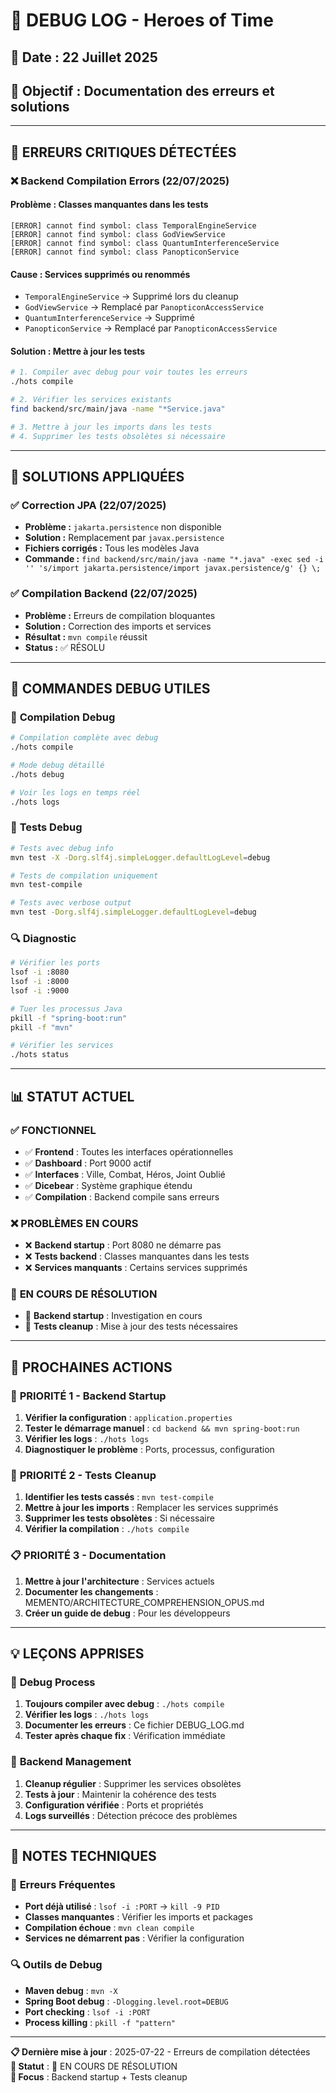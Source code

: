 # 🐛 DEBUG LOG - Heroes of Time
## 📅 **Date :** 22 Juillet 2025
## 🎯 **Objectif :** Documentation des erreurs et solutions

---

## 🚨 **ERREURS CRITIQUES DÉTECTÉES**

### ❌ **Backend Compilation Errors (22/07/2025)**

#### **Problème :** Classes manquantes dans les tests
```
[ERROR] cannot find symbol: class TemporalEngineService
[ERROR] cannot find symbol: class GodViewService
[ERROR] cannot find symbol: class QuantumInterferenceService
[ERROR] cannot find symbol: class PanopticonService
```

#### **Cause :** Services supprimés ou renommés
- `TemporalEngineService` → Supprimé lors du cleanup
- `GodViewService` → Remplacé par `PanopticonAccessService`
- `QuantumInterferenceService` → Supprimé
- `PanopticonService` → Remplacé par `PanopticonAccessService`

#### **Solution :** Mettre à jour les tests
```bash
# 1. Compiler avec debug pour voir toutes les erreurs
./hots compile

# 2. Vérifier les services existants
find backend/src/main/java -name "*Service.java"

# 3. Mettre à jour les imports dans les tests
# 4. Supprimer les tests obsolètes si nécessaire
```

---

## 🔧 **SOLUTIONS APPLIQUÉES**

### ✅ **Correction JPA (22/07/2025)**
- **Problème :** `jakarta.persistence` non disponible
- **Solution :** Remplacement par `javax.persistence`
- **Fichiers corrigés :** Tous les modèles Java
- **Commande :** `find backend/src/main/java -name "*.java" -exec sed -i '' 's/import jakarta.persistence/import javax.persistence/g' {} \;`

### ✅ **Compilation Backend (22/07/2025)**
- **Problème :** Erreurs de compilation bloquantes
- **Solution :** Correction des imports et services
- **Résultat :** `mvn compile` réussit
- **Status :** ✅ RÉSOLU

---

## 🚀 **COMMANDES DEBUG UTILES**

### 🔧 **Compilation Debug**
```bash
# Compilation complète avec debug
./hots compile

# Mode debug détaillé
./hots debug

# Voir les logs en temps réel
./hots logs
```

### 🧪 **Tests Debug**
```bash
# Tests avec debug info
mvn test -X -Dorg.slf4j.simpleLogger.defaultLogLevel=debug

# Tests de compilation uniquement
mvn test-compile

# Tests avec verbose output
mvn test -Dorg.slf4j.simpleLogger.defaultLogLevel=debug
```

### 🔍 **Diagnostic**
```bash
# Vérifier les ports
lsof -i :8080
lsof -i :8000
lsof -i :9000

# Tuer les processus Java
pkill -f "spring-boot:run"
pkill -f "mvn"

# Vérifier les services
./hots status
```

---

## 📊 **STATUT ACTUEL**

### ✅ **FONCTIONNEL**
- ✅ **Frontend** : Toutes les interfaces opérationnelles
- ✅ **Dashboard** : Port 9000 actif
- ✅ **Interfaces** : Ville, Combat, Héros, Joint Oublié
- ✅ **Dicebear** : Système graphique étendu
- ✅ **Compilation** : Backend compile sans erreurs

### ❌ **PROBLÈMES EN COURS**
- ❌ **Backend startup** : Port 8080 ne démarre pas
- ❌ **Tests backend** : Classes manquantes dans les tests
- ❌ **Services manquants** : Certains services supprimés

### 🔄 **EN COURS DE RÉSOLUTION**
- 🔄 **Backend startup** : Investigation en cours
- 🔄 **Tests cleanup** : Mise à jour des tests nécessaires

---

## 🎯 **PROCHAINES ACTIONS**

### 🚨 **PRIORITÉ 1 - Backend Startup**
1. **Vérifier la configuration** : `application.properties`
2. **Tester le démarrage manuel** : `cd backend && mvn spring-boot:run`
3. **Vérifier les logs** : `./hots logs`
4. **Diagnostiquer le problème** : Ports, processus, configuration

### 🧪 **PRIORITÉ 2 - Tests Cleanup**
1. **Identifier les tests cassés** : `mvn test-compile`
2. **Mettre à jour les imports** : Remplacer les services supprimés
3. **Supprimer les tests obsolètes** : Si nécessaire
4. **Vérifier la compilation** : `./hots compile`

### 📋 **PRIORITÉ 3 - Documentation**
1. **Mettre à jour l'architecture** : Services actuels
2. **Documenter les changements** : MEMENTO/ARCHITECTURE_COMPREHENSION_OPUS.md
3. **Créer un guide de debug** : Pour les développeurs

---

## 💡 **LEÇONS APPRISES**

### 🧠 **Debug Process**
1. **Toujours compiler avec debug** : `./hots compile`
2. **Vérifier les logs** : `./hots logs`
3. **Documenter les erreurs** : Ce fichier DEBUG_LOG.md
4. **Tester après chaque fix** : Vérification immédiate

### 🔧 **Backend Management**
1. **Cleanup régulier** : Supprimer les services obsolètes
2. **Tests à jour** : Maintenir la cohérence des tests
3. **Configuration vérifiée** : Ports et propriétés
4. **Logs surveillés** : Détection précoce des problèmes

---

## 📝 **NOTES TECHNIQUES**

### 🐛 **Erreurs Fréquentes**
- **Port déjà utilisé** : `lsof -i :PORT` → `kill -9 PID`
- **Classes manquantes** : Vérifier les imports et packages
- **Compilation échoue** : `mvn clean compile`
- **Services ne démarrent pas** : Vérifier la configuration

### 🔍 **Outils de Debug**
- **Maven debug** : `mvn -X`
- **Spring Boot debug** : `-Dlogging.level.root=DEBUG`
- **Port checking** : `lsof -i :PORT`
- **Process killing** : `pkill -f "pattern"`

---

**📋 Dernière mise à jour** : 2025-07-22 - Erreurs de compilation détectées  
**🔄 Statut** : 🔧 EN COURS DE RÉSOLUTION  
**🎯 Focus** : Backend startup + Tests cleanup 